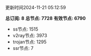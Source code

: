 更新时间2024-11-21 05:12:59

**总订阅: 8**
**总节点: 7728**
**有效节点: 6790**
- ss节点: 1515
- v2ray节点: 3973
- trojan节点: 1295
- ssr节点: 7
